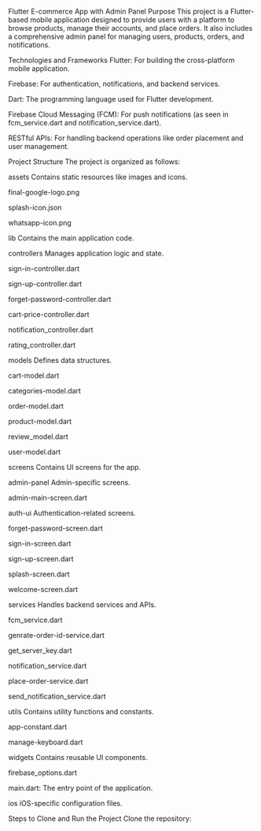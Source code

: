 Flutter E-commerce App with Admin Panel
Purpose
This project is a Flutter-based mobile application designed to provide users with a platform to browse products, manage their accounts, and place orders. It also includes a comprehensive admin panel for managing users, products, orders, and notifications.

Technologies and Frameworks
Flutter: For building the cross-platform mobile application.

Firebase: For authentication, notifications, and backend services.

Dart: The programming language used for Flutter development.

Firebase Cloud Messaging (FCM): For push notifications (as seen in fcm_service.dart and notification_service.dart).

RESTful APIs: For handling backend operations like order placement and user management.

Project Structure
The project is organized as follows:

assets
Contains static resources like images and icons.

final-google-logo.png

splash-icon.json

whatsapp-icon.png

lib
Contains the main application code.

controllers
Manages application logic and state.

sign-in-controller.dart

sign-up-controller.dart

forget-password-controller.dart

cart-price-controller.dart

notification_controller.dart

rating_controller.dart

models
Defines data structures.

cart-model.dart

categories-model.dart

order-model.dart

product-model.dart

review_model.dart

user-model.dart

screens
Contains UI screens for the app.

admin-panel
Admin-specific screens.

admin-main-screen.dart

auth-ui
Authentication-related screens.

forget-password-screen.dart

sign-in-screen.dart

sign-up-screen.dart

splash-screen.dart

welcome-screen.dart

services
Handles backend services and APIs.

fcm_service.dart

genrate-order-id-service.dart

get_server_key.dart

notification_service.dart

place-order-service.dart

send_notification_service.dart

utils
Contains utility functions and constants.

app-constant.dart

manage-keyboard.dart

widgets
Contains reusable UI components.

firebase_options.dart

main.dart: The entry point of the application.

ios
iOS-specific configuration files.

Steps to Clone and Run the Project
Clone the repository:
